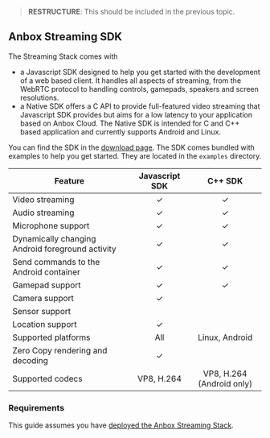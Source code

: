 > **RESTRUCTURE**: This should be included in the previous topic.

## Anbox Streaming SDK

The Streaming Stack comes with 
- a Javascript SDK designed to help you get started with the development of a web based client. It handles all aspects of streaming, from the WebRTC protocol to handling controls, gamepads, speakers and screen resolutions.
- a Native SDK offers a C API to provide full-featured video streaming that Javascript SDK provides but aims for a low latency to your application based on Anbox Cloud. The Native SDK is intended for C and C++ based application and currently supports Android and Linux.

You can find the SDK in the [download page](https://anbox-cloud.io/docs/sdks). The SDK comes bundled with examples to help you get started. They are located in the `examples` directory.

| Feature                                          | Javascript SDK | C++ SDK |
|--------------------------------------------------|:--------------:|:-------:|
| Video streaming                                  |        ✓       |    ✓    |
| Audio streaming                                  |        ✓       |    ✓    |
| Microphone support                               |        ✓       |    ✓    |
| Dynamically changing Android foreground activity |        ✓       |    ✓    |
| Send commands to the Android container           |        ✓       |    ✓    |
| Gamepad support                                  |        ✓       |    ✓    |
| Camera support                                   |        ✓       |         |
| Sensor support | | |
| Location support | ✓ | |
| Supported platforms | All | Linux, Android |
| Zero Copy rendering and decoding | ✓ | |
| Supported codecs | VP8, H.264 | VP8, H.264 (Android only) |

### Requirements

This guide assumes you have [deployed the Anbox Streaming Stack](https://discourse.ubuntu.com/t/installation-quickstart/17744).
